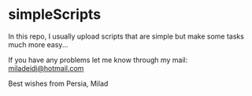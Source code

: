 # simpleScripts
In this repo, I usually upload scripts that are simple but make some tasks much more easy...

If you have any problems let me know through my mail: miladeidi@hotmail.com

Best wishes from Persia,
Milad
